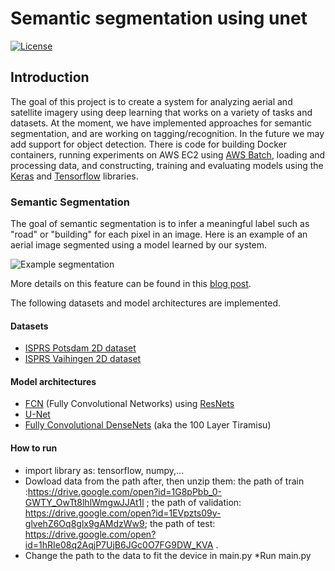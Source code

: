 # Semantic segmentation using unet

[![License](https://img.shields.io/badge/License-Apache%202.0-blue.svg)](https://opensource.org/licenses/Apache-2.0)

## Introduction

The goal of this project is to create a system for analyzing aerial and satellite imagery using deep learning that works on a variety of tasks and datasets. At the moment, we have implemented approaches for semantic segmentation, and are working on tagging/recognition. In the future we may add support for object detection. There is code for building Docker containers, running experiments on AWS EC2 using [AWS Batch](https://aws.amazon.com/batch/), loading and processing data, and constructing, training and evaluating models
using the [Keras](https://keras.io/) and [Tensorflow](https://www.tensorflow.org/) libraries.

### Semantic Segmentation
The goal of semantic segmentation is to infer a meaningful label such as "road" or "building" for each pixel in an image. Here is an example of an aerial image segmented using a model learned by our system.

![Example segmentation](results/unet/img/good1.png)

More details on this feature can be found in this [blog post](https://www.azavea.com/blog/2017/05/30/deep-learning-on-aerial-imagery/).

The following datasets and model architectures are implemented.

#### Datasets
* [ISPRS Potsdam 2D dataset](http://www2.isprs.org/commissions/comm3/wg4/2d-sem-label-potsdam.html)
* [ISPRS Vaihingen 2D dataset](http://www2.isprs.org/commissions/comm3/wg4/2d-sem-label-vaihingen.html)

#### Model architectures
* [FCN](https://arxiv.org/abs/1411.4038) (Fully Convolutional Networks) using [ResNets](https://arxiv.org/abs/1512.03385)
* [U-Net](https://arxiv.org/abs/1505.04597)
* [Fully Convolutional DenseNets](https://arxiv.org/abs/1611.09326) (aka the 100 Layer Tiramisu)

#### How to run
* import library as: tensorflow, numpy,...
* Dowload data from the path after, then unzip them:
  the path of train :https://drive.google.com/open?id=1G8pPbb_0-GWTY_OwTt8lhlWmgwJJAt1l ;
  the path of validation: https://drive.google.com/open?id=1EVpzts09y-glvehZ6Oq8glx9gAMdzWw9;
  the path of test: https://drive.google.com/open?id=1hRIe08q2AqjP7UjB6JGc0O7FG9DW_KVA .
* Change the path to the data to fit the device in main.py
*Run main.py
